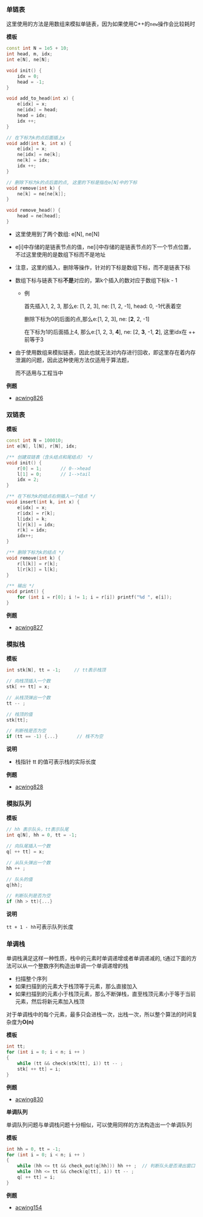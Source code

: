 ### 单链表

这里使用的方法是用数组来模拟单链表，因为如果使用C++的`new`操作会比较耗时



**模板**

```cpp
const int N = 1e5 + 10;
int head, m, idx;
int e[N], ne[N];

void init() {
    idx = 0;
    head = -1;
}

void add_to_head(int x) {
    e[idx] = x;
    ne[idx] = head;
    head = idx;
    idx ++;
}

// 在下标为k的点后面插上x
void add(int k, int x) {
    e[idx] = x;
    ne[idx] = ne[k];
    ne[k] = idx;
    idx ++;
}

// 删除下标为k的点后面的点, 这里的下标是指在e[N]中的下标
void remove(int k) {
    ne[k] = ne[ne[k]];
}

void remove_head() {
    head = ne[head];
}
```

- 这里使用到了两个数组: e[N], ne[N]

- e[i]中存储的是链表节点的值，ne[i]中存储的是链表节点的下一个节点位置，不过这里使用的是数组下标而不是地址

- 注意，这里的插入，删除等操作，针对的下标是数组下标，而不是链表下标

- 数组下标与链表下标**不是**对应的，第k个插入的数对应于数组下标k - 1

  - 例

    首先插入1, 2, 3,   那么e: [1, 2, 3], ne: [1, 2, -1], head: 0,   -1代表着空

    删除下标为0的后面的点,那么e:[1, 2, 3], ne: [**2**, 2, -1] 

    在下标为1的后面插上4, 那么e:[1, 2, 3, **4**], ne: [2, **3**, -1, **2**], 这里idx在 ++ 前等于3

- 由于使用数组来模拟链表，因此也就无法对内存进行回收，即这里存在着内存泄漏的问题，因此这种使用方法仅适用于算法题，

  而不适用与工程当中



**例题**

- [acwing826](https://www.acwing.com/problem/content/828/)





### 双链表

**模板**

```cpp
const int N = 100010;
int e[N], l[N], r[N], idx;

/** 创建双链表（含头结点和尾结点） */
void init() {
    r[0] = 1;       // 0-->head
    l[1] = 0;       // 1-->tail
    idx = 2;
}

/** 在下标为k的结点右侧插入一个结点 */
void insert(int k, int x) {
    e[idx] = x;
    r[idx] = r[k];
    l[idx] = k;
    l[r[k]] = idx;
    r[k] = idx;
    idx++;
}

/** 删除下标为k的结点 */
void remove(int k) {
    r[l[k]] = r[k];
    l[r[k]] = l[k];
}

/** 输出 */
void print() {
    for (int i = r[0]; i != 1; i = r[i]) printf("%d ", e[i]);
}
```



**例题**

- [acwing827](https://www.acwing.com/problem/content/829/)



### 模拟栈

**模板**

```cpp
int stk[N], tt = -1;     // tt表示栈顶

// 向栈顶插入一个数
stk[ ++ tt] = x;

// 从栈顶弹出一个数
tt -- ;

// 栈顶的值
stk[tt];

// 判断栈是否为空
if (tt == -1) {...}       // 栈不为空
```

**说明**



- 栈指针 tt 的值可表示栈的实际长度



**例题**

- [acwing828](https://www.acwing.com/problem/content/830/)



### 模拟队列

**模板**

```cpp
// hh 表示队头，tt表示队尾
int q[N], hh = 0, tt = -1;

// 向队尾插入一个数
q[ ++ tt] = x;

// 从队头弹出一个数
hh ++ ;

// 队头的值
q[hh];

// 判断队列是否为空
if (hh > tt){...}
```



**说明**

`tt + 1 - hh`可表示队列长度



### 单调栈

单调栈满足这样一种性质，栈中的元素时单调递增或者单调递减的,  t通过下面的方法可以从一个整数序列构造出单调一个单调递增的栈

- 扫描整个序列
- 如果扫描到的元素大于栈顶等于元素，那么直接加入
- 如果扫描到的元素小于栈顶元素，那么不断弹栈，直至栈顶元素小于等于当前元素，然后将新元素加入栈顶

对于单调栈中的每个元素，最多只会进栈一次，出栈一次，所以整个算法的时间复杂度为**O(n)**

**模板**

```cpp
int tt;
for (int i = 0; i < n; i ++ )
{
    while (tt && check(stk[tt], i)) tt -- ;
    stk[ ++ tt] = i;
}
```



**例题**

- [acwing830](https://www.acwing.com/problem/content/832/)





**单调队列**

单调队列问题与单调栈问题十分相似，可以使用同样的方法构造出一个单调队列



**模板**

```cpp
int hh = 0, tt = -1;
for (int i = 0; i < n; i ++ )
{
    while (hh <= tt && check_out(q[hh])) hh ++ ;  // 判断队头是否滑出窗口
    while (hh <= tt && check(q[tt], i)) tt -- ;
    q[ ++ tt] = i;
}
```





**例题**

- [acwing154](https://www.acwing.com/problem/content/156/)

